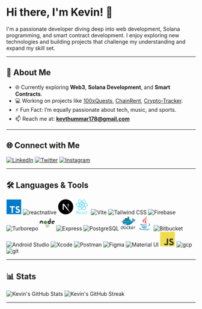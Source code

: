 # Hi there, I'm Kevin! 👋

I'm a passionate developer diving deep into web development, Solana programming, and smart contract development. I enjoy exploring new technologies and building projects that challenge my understanding and expand my skill set.

---

## 🚀 About Me

- 🌐 Currently exploring **Web3**, **Solana Development**, and **Smart Contracts**.
- 💻 Working on projects like [100xQuests](https://aptitude-test-web.vercel.app/), [ChainRent](https://chain-rent.vercel.app/), [Crypto-Tracker](https://github.com/ItsFlash10/CryptoTracker).
- ⚡ Fun Fact: I’m equally passionate about tech, music, and sports.
- 📫 Reach me at: **kevthummar178@gmail.com**

---

## 🌐 Connect with Me

[![LinkedIn](https://img.shields.io/badge/-Kevin%20Thumbar-blue?style=flat-square&logo=linkedin&logoColor=white&link=https://www.linkedin.com/in/kevin-thumbar-00152b221/)](https://www.linkedin.com/in/kevin-thumbar-00152b221/)
[![Twitter](https://img.shields.io/badge/-@imKevint11-1DA1F2?style=flat-square&logo=twitter&logoColor=white&link=https://x.com/imKevint11)](https://x.com/imKevint11)
[![Instagram](https://img.shields.io/badge/-@kevinnn._.11-E4405F?style=flat-square&logo=instagram&logoColor=white&link=https://www.instagram.com/kevinnn._.11/)](https://www.instagram.com/kevinnn._.11/)

---

## 🛠️ Languages & Tools

<p align="left">
  <img src="https://raw.githubusercontent.com/devicons/devicon/master/icons/typescript/typescript-original.svg" alt="typescript" width="40px" height="40px" />
  <img src="https://reactnative.dev/img/header_logo.svg" alt="reactnative" width="40px" height="40px" />
  <img src="https://raw.githubusercontent.com/devicons/devicon/master/icons/nextjs/nextjs-original.svg" alt="nextjs" width="40px" height="40px" />
  <img src="https://raw.githubusercontent.com/devicons/devicon/master/icons/react/react-original-wordmark.svg" alt="react" width="40px" height="40px" />
  <img src="https://github-production-user-asset-6210df.s3.amazonaws.com/62091613/261395532-b40892ef-efb8-4b0e-a6b5-d1cfc2f3fc35.png" alt="Vite" title="Vite" width="40px" height="40px" />
  <img src="https://user-images.githubusercontent.com/25181517/202896760-337261ed-ee92-4979-84c4-d4b829c7355d.png" alt="Tailwind CSS" title="Tailwind CSS" width="40px" height="40px" />
  <img src="https://user-images.githubusercontent.com/25181517/189716855-2c69ca7a-5149-4647-936d-780610911353.png" alt="Firebase" title="Firebase" width="40px" height="40px" />
  <img src="https://user-images.githubusercontent.com/4060187/196936104-5797972c-ab10-4834-bd61-0d1e5f442c9c.png" alt="Turborepo" title="Turborepo" width="40px" height="40px" />
  <img src="https://raw.githubusercontent.com/devicons/devicon/master/icons/nodejs/nodejs-original-wordmark.svg" alt="nodejs" width="40px" height="40px" />
  <img src="https://user-images.githubusercontent.com/25181517/183859966-a3462d8d-1bc7-4880-b353-e2cbed900ed6.png" alt="Express" title="Express" width="40px" height="40px" />
  <img src="https://user-images.githubusercontent.com/25181517/117208740-bfb78400-adf5-11eb-97bb-09072b6bedfc.png" alt="PostgreSQL" title="PostgreSQL" width="40px" height="40px" />
  <img src="https://raw.githubusercontent.com/devicons/devicon/master/icons/docker/docker-original-wordmark.svg" alt="docker" width="40px" height="40px" />
  <img src="https://raw.githubusercontent.com/devicons/devicon/master/icons/java/java-original.svg" alt="java" width="40px" height="40px" />
  <img src="https://user-images.githubusercontent.com/25181517/192108375-268c35e6-ab26-44b2-88bf-e3121a4e5083.png" alt="Bitbucket" title="Bitbucket" width="40px" height="40px" />
  <img src="https://user-images.githubusercontent.com/25181517/192108895-20dc3343-43e3-4a54-a90e-13a4abbc57b9.png" alt="Android Studio" title="Android Studio" width="40px" height="40px" />
  <img src="https://user-images.githubusercontent.com/25181517/186711578-bf30cb30-40b7-4b45-95a5-bdf837c372e7.png" alt="Xcode" title="Xcode" width="40px" height="40px" />
  <img src="https://user-images.githubusercontent.com/25181517/192109061-e138ca71-337c-4019-8d42-4792fdaa7128.png" alt="Postman" title="Postman" width="40px" height="40px" />
  <img src="https://user-images.githubusercontent.com/25181517/189715289-df3ee512-6eca-463f-a0f4-c10d94a06b2f.png" alt="Figma" title="Figma" width="40px" height="40px" />
  <img src="https://user-images.githubusercontent.com/25181517/189716630-fe6c084c-6c66-43af-aa49-64c8aea4a5c2.png" alt="Material UI" title="Material UI" width="40px" height="40px" />
  <img src="https://raw.githubusercontent.com/devicons/devicon/master/icons/javascript/javascript-original.svg" alt="javascript" width="40px" height="40px" />
  <img src="https://www.vectorlogo.zone/logos/google_cloud/google_cloud-icon.svg" alt="gcp" width="40px" height="40px" />
  <img src="https://www.vectorlogo.zone/logos/git-scm/git-scm-icon.svg" alt="git" width="40px" height="40px" />
</p>

---

## 📊 Stats

<p>
  <img src="https://github-readme-stats.vercel.app/api?username=itsflash10&show_icons=true&theme=radical&hide_border=true" alt="Kevin's GitHub Stats" width="50%" />
  <img src="https://github-readme-streak-stats.herokuapp.com?user=itsflash10&theme=radical&hide_border=true" alt="Kevin's GitHub Streak" width="50%" />
</p>

---



